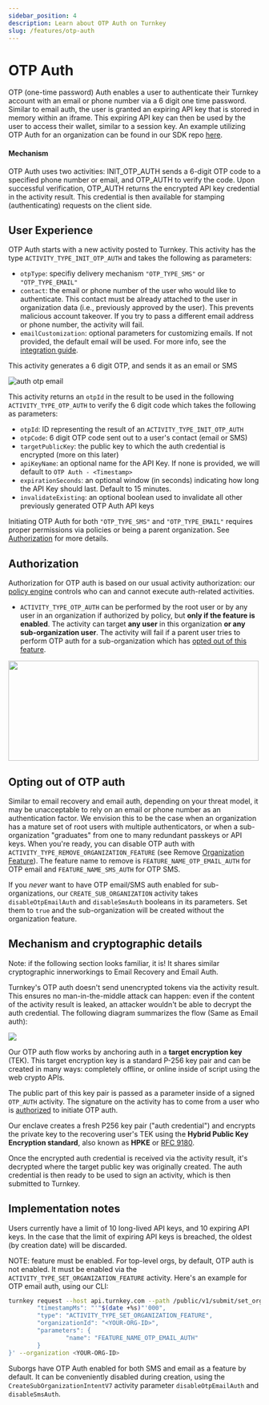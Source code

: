```yaml
---
sidebar_position: 4
description: Learn about OTP Auth on Turnkey
slug: /features/otp-auth
---
```


# OTP Auth

OTP (one-time password) Auth enables a user to authenticate their Turnkey account with an email or phone number via a 6 digit one time password. Similar to email auth, the user is granted an expiring API key that is stored in memory within an iframe. This expiring API key can then be used by the user to access their wallet, similar to a session key. An example utilizing OTP Auth for an organization can be found in our SDK repo [here](https://github.com/tkhq/sdk/tree/main/examples/otp-auth).

#### Mechanism

OTP Auth uses two activities: INIT_OTP_AUTH sends a 6-digit OTP code to a specified phone number or email, and OTP_AUTH to verify the code. Upon successful verification, OTP_AUTH returns the encrypted API key credential in the activity result. This credential is then available for stamping (authenticating) requests on the client side. 

## User Experience

OTP Auth starts with a new activity posted to Turnkey. This activity has the type `ACTIVITY_TYPE_INIT_OTP_AUTH` and takes the following as parameters:

- `otpType`: specifiy delivery mechanism `"OTP_TYPE_SMS"` or `"OTP_TYPE_EMAIL"`
- `contact`: the email or phone number of the user who would like to authenticate. This contact must be already attached to the user in organization data (i.e., previously approved by the user). This prevents malicious account takeover. If you try to pass a different email address or phone number, the activity will fail.
- `emailCustomization`: optional parameters for customizing emails. If not provided, the default email will be used. For more info, see the [integration guide](/embedded-wallets/sub-organization-auth#email-customization).

This activity generates a 6 digit OTP, and sends it as an email or SMS

<p style={{ textAlign: "center" }}>
    <img
        src="/img/auth_otp_email.png"
        alt="auth otp email"
        style={{ width: 420 }}
    />
</p>

This activity returns an `otpId` in the result to be used in the following `ACTIVITY_TYPE_OTP_AUTH` to verify the 6 digit code which takes the following as parameters:

- `otpId`: ID representing the result of an `ACTIVITY_TYPE_INIT_OTP_AUTH`
- `otpCode`: 6 digit OTP code sent out to a user's contact (email or SMS)
- `targetPublicKey`: the public key to which the auth credential is encrypted (more on this later)
- `apiKeyName`: an optional name for the API Key. If none is provided, we will default to `OTP Auth - <Timestamp>`
- `expirationSeconds`: an optional window (in seconds) indicating how long the API Key should last. Default to 15 minutes.
- `invalidateExisting`: an optional boolean used to invalidate all other previously generated OTP Auth API keys

Initiating OTP Auth for both `"OTP_TYPE_SMS"` and `"OTP_TYPE_EMAIL"` requires proper permissions via policies or being a parent organization. See [Authorization](#authorization) for more details.

## Authorization

Authorization for OTP auth is based on our usual activity authorization: our [policy engine](/concepts/policies/overview) controls who can and cannot execute auth-related activities.

- `ACTIVITY_TYPE_OTP_AUTH` can be performed by the root user or by any user in an organization if authorized by policy, but **only if the feature is enabled**. The activity can target **any user** in this organization **or any sub-organization user**. The activity will fail if a parent user tries to perform OTP auth for a sub-organization which has [opted out of this feature](#opting-out-of-otp-auth).

<p style={{textAlign: 'center'}}>
    <img src="/img/diagrams/otp_auth_authorization.png" width="500" height="200"/>
</p>


## Opting out of OTP auth

Similar to email recovery and email auth, depending on your threat model, it may be unacceptable to rely on an email or phone number as an authentication factor. We envision this to be the case when an organization has a mature set of root users with multiple authenticators, or when a sub-organization "graduates" from one to many redundant passkeys or API keys. When you're ready, you can disable OTP auth with `ACTIVITY_TYPE_REMOVE_ORGANIZATION_FEATURE` (see Remove [Organization Feature](/api#tag/Features/operation/RemoveOrganizationFeature)). The feature name to remove is `FEATURE_NAME_OTP_EMAIL_AUTH` for OTP email and `FEATURE_NAME_SMS_AUTH` for OTP SMS.

If you _never_ want to have OTP email/SMS auth enabled for sub-organizations, our `CREATE_SUB_ORGANIZATION` activity takes `disableOtpEmailAuth` and `disableSmsAuth` booleans in its parameters. Set them to `true` and the sub-organization will be created without the organization feature.

## Mechanism and cryptographic details

Note: if the following section looks familiar, it is! It shares similar cryptographic innerworkings to Email Recovery and Email Auth.

Turnkey's OTP auth doesn't send unencrypted tokens via the activity result. This ensures no man-in-the-middle attack can happen: even if the content of the activity result is leaked, an attacker wouldn't be able to decrypt the auth credential. The following diagram summarizes the flow (Same as Email auth):

<img src="/img/otp_auth_cryptography.png" />

Our OTP auth flow works by anchoring auth in a **target encryption key** (TEK). This target encryption key is a standard P-256 key pair and can be created in many ways: completely offline, or online inside of script using the web crypto APIs.

The public part of this key pair is passed as a parameter inside of a signed `OTP_AUTH` activity. The signature on the activity has to come from a user who is [authorized](#authorization) to initiate OTP auth.

Our enclave creates a fresh P256 key pair ("auth credential") and encrypts the private key to the recovering user's TEK using the **Hybrid Public Key Encryption standard**, also known as **HPKE** or [RFC 9180](https://datatracker.ietf.org/doc/rfc9180/).

Once the encrypted auth credential is received via the activity result, it's decrypted where the target public key was originally created. The auth credential is then ready to be used to sign an activity, which is then submitted to Turnkey.

## Implementation notes

Users currently have a limit of 10 long-lived API keys, and 10 expiring API keys. In the case that the limit of expiring API keys is breached, the oldest (by creation date) will be discarded.

NOTE: feature must be enabled. For top-level orgs, by default, OTP auth is not enabled. It must be enabled via the `ACTIVITY_TYPE_SET_ORGANIZATION_FEATURE` activity. Here's an example for OTP email auth, using our CLI:

```sh
turnkey request --host api.turnkey.com --path /public/v1/submit/set_organization_feature --body '{
        "timestampMs": "'"$(date +%s)"'000",
        "type": "ACTIVITY_TYPE_SET_ORGANIZATION_FEATURE",
        "organizationId": "<YOUR-ORG-ID>",
        "parameters": {
                "name": "FEATURE_NAME_OTP_EMAIL_AUTH"
        }
}' --organization <YOUR-ORG-ID>
```

Suborgs have OTP Auth enabled for both SMS and email as a feature by default. It can be conveniently disabled during creation, using the `CreateSubOrganizationIntentV7` activity parameter `disableOtpEmailAuth` and `disableSmsAuth`.
